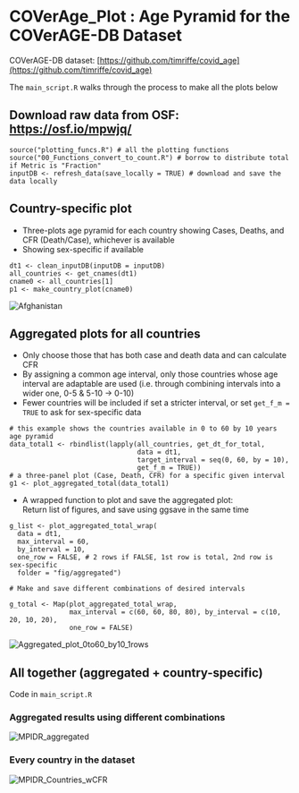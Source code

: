 # COVerAge_Plot : Age Pyramid for the COVerAGE-DB Dataset

COVerAGE-DB dataset: [https://github.com/timriffe/covid_age](https://github.com/timriffe/covid_age)

The `main_script.R` walks through the process to make all the plots below

## Download raw data from OSF: https://osf.io/mpwjq/
```{r}
source("plotting_funcs.R") # all the plotting functions
source("00_Functions_convert_to_count.R") # borrow to distribute total if Metric is "Fraction"
inputDB <- refresh_data(save_locally = TRUE) # download and save the data locally
```

## Country-specific plot 
* Three-plots age pyramid for each country showing Cases, Deaths, and CFR (Death/Case), whichever is available
* Showing sex-specific if available
```{r}
dt1 <- clean_inputDB(inputDB = inputDB)
all_countries <- get_cnames(dt1)
cname0 <- all_countries[1]
p1 <- make_country_plot(cname0)
```
![Afghanistan](https://user-images.githubusercontent.com/11966330/89129390-1d1b4f00-d4cb-11ea-8ee5-fcaded6596ef.png)


## Aggregated plots for all countries 
* Only choose those that has both case and death data and can calculate CFR
* By assigning a common age interval, only those countries whose age interval are adaptable are used (i.e. through combining intervals into a wider one, 0-5 & 5-10 -> 0-10) 
* Fewer countries will be included if set a stricter interval, or set `get_f_m = TRUE` to ask for sex-specific data
```{r}
# this example shows the countries available in 0 to 60 by 10 years age pyramid
data_total1 <- rbindlist(lapply(all_countries, get_dt_for_total, 
                                data = dt1,
                                target_interval = seq(0, 60, by = 10),
                                get_f_m = TRUE))
# a three-panel plot (Case, Death, CFR) for a specific given interval
g1 <- plot_aggregated_total(data_total1)
```
* A wrapped function to plot and save the aggregated plot:  
Return list of figures, and save using ggsave in the same time   
```{r}
g_list <- plot_aggregated_total_wrap(
  data = dt1, 
  max_interval = 60, 
  by_interval = 10,
  one_row = FALSE, # 2 rows if FALSE, 1st row is total, 2nd row is sex-specific
  folder = "fig/aggregated")

# Make and save different combinations of desired intervals

g_total <- Map(plot_aggregated_total_wrap, 
               max_interval = c(60, 60, 80, 80), by_interval = c(10, 20, 10, 20),
               one_row = FALSE)
```
![Aggregated_plot_0to60_by10_1rows](https://user-images.githubusercontent.com/11966330/89129397-345a3c80-d4cb-11ea-81bf-59d6a16f8b0e.png)

## All together (aggregated + country-specific)
Code in `main_script.R`

### Aggregated results using different combinations  
![MPIDR_aggregated](https://user-images.githubusercontent.com/11966330/89129409-42a85880-d4cb-11ea-8ffe-133faf1c88d7.png)

### Every country in the dataset  
![MPIDR_Countries_wCFR](https://user-images.githubusercontent.com/11966330/89129411-450ab280-d4cb-11ea-850a-ccfd50f1bdcb.png)
